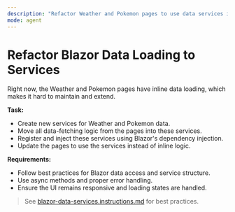 ```yaml
---
description: "Refactor Weather and Pokemon pages to use data services instead of inline data loading."
mode: agent
---
```


# Refactor Blazor Data Loading to Services

Right now, the Weather and Pokemon pages have inline data loading, which makes it hard to maintain and extend.

**Task:**  
- Create new services for Weather and Pokemon data.
- Move all data-fetching logic from the pages into these services.
- Register and inject these services using Blazor's dependency injection.
- Update the pages to use the services instead of inline logic.

**Requirements:**  
- Follow best practices for Blazor data access and service structure.
- Use async methods and proper error handling.
- Ensure the UI remains responsive and loading states are handled.
> See [blazor-data-services.instructions.md](../instructions/blazor-data-services.instructions.md) for best practices.
